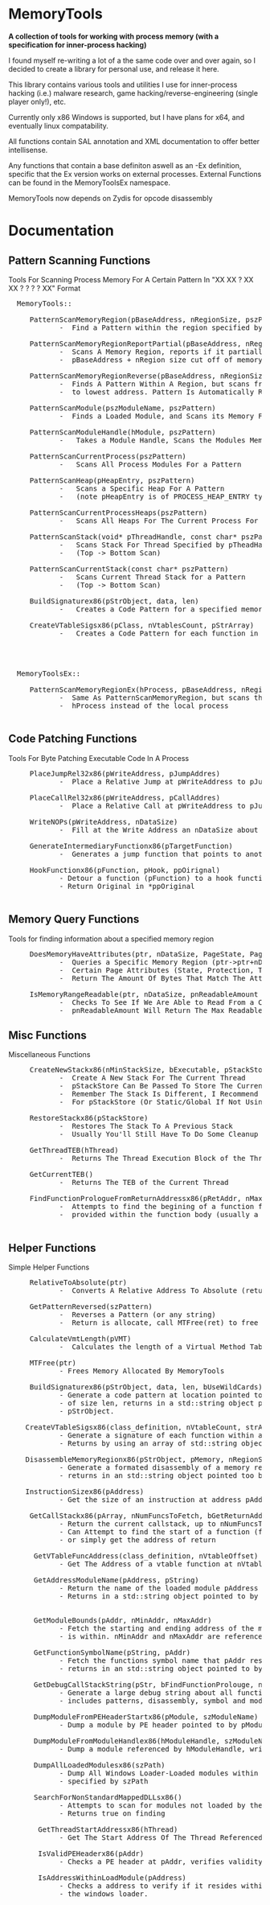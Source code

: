 # MemoryTools

**A collection of tools for working with process memory (with a specification for inner-process hacking)**

<p>
I found myself re-writing a lot of a the same code over and over again, so I decided to create a library for personal
use, and release it here. 

This library contains various tools and utilities I use for inner-process hacking (i.e.) malware research, game hacking/reverse-engineering (single player only!), etc.

Currently only x86 Windows is supported, but I have plans for x64, and eventually linux compatability. 
  
All functions contain SAL annotation and XML documentation to offer better intellisense.
  
Any functions that contain a base definiton aswell as an -Ex definition, specific that the Ex version works on external processes. 
External Functions can be found in the MemoryToolsEx namespace.
 
MemoryTools now depends on Zydis for opcode disassembly 
 
</p>

# Documentation


## Pattern Scanning Functions

Tools For Scanning Process Memory For A Certain Pattern In "XX XX ? XX XX ? ? ? ? XX" Format 


<pre>
  MemoryTools::
     
     PatternScanMemoryRegion(pBaseAddress, nRegionSize, pszPattern)
            -  Find a Pattern within the region specified by pBaseAddress of region size nRegionSize 
            
     PatternScanMemoryRegionReportPartial(pBaseAddress, nRegionSize, pszPattern, bPartial)
            -  Scans A Memory Region, reports if it partially found a pattern before reaching 
            -  pBaseAddress + nRegion size cut off of memory region
            
     PatternScanMemoryRegionReverse(pBaseAddress, nRegionSize, pszPattern)
            -  Finds A Pattern Within A Region, but scans from highest address
            -  to lowest address. Pattern Is Automatically Reversed
            
     PatternScanModule(pszModuleName, pszPattern)
            -  Finds a Loaded Module, and Scans its Memory For a Pattern
             
     PatternScanModuleHandle(hModule, pszPattern)
            -   Takes a Module Handle, Scans the Modules Memory For a Pattern 
            
     PatternScanCurrentProcess(pszPattern)
            -   Scans All Process Modules For a Pattern
        
     PatternScanHeap(pHeapEntry, pszPattern)
            -   Scans a Specific Heap For A Pattern 
            -   (note pHeapEntry is of PROCESS_HEAP_ENTRY type, and refers to a specific heap)
         
     PatternScanCurrentProcessHeaps(pszPattern)
            -   Scans All Heaps For The Current Process For a Pattern
            
     PatternScanStack(void* pThreadHandle, const char* pszPattern)
            -   Scans Stack For Thread Specified by pTheadHandle for a Pattern
            -   (Top -> Bottom Scan)
            
     PatternScanCurrentStack(const char* pszPattern)
            -   Scans Current Thread Stack for a Pattern
            -   (Top -> Bottom Scan) 
            
     BuildSignaturex86(pStrObject, data, len)
            -   Creates a Code Pattern for a specified memory Region
            
     CreateVTableSigsx86(pClass, nVtablesCount, pStrArray)
            -   Creates a Code Pattern for each function in a classes vtable
            
      
    
            
  MemoryToolsEx::
  
     PatternScanMemoryRegionEx(hProcess, pBaseAddress, nRegionSize, pszPattern)
            -  Same As PatternScanMemoryRegion, but scans the process specified by
            -  hProcess instead of the local process
            
</pre>

## Code Patching Functions

Tools For Byte Patching Executable Code In A Process


<pre>
     PlaceJumpRel32x86(pWriteAddress, pJumpAddres)
            -  Place a Relative Jump at pWriteAddress to pJumpAddress (0xE9 rel/32 opcode)
            
     PlaceCallRel32x86(pWriteAddress, pCallAddres)
            -  Place a Relative Call at pWriteAddress to pJumpAddress (0xE8 rel/32 opcode)
            
     WriteNOPs(pWriteAddress, nDataSize)
            -  Fill at the Write Address an nDataSize about of nop Opcodes (0x90)
            
     GenerateIntermediaryFunctionx86(pTargetFunction)
            -  Generates a jump function that points to another
            
     HookFunctionx86(pFunction, pHook, ppOirignal)
            - Detour a function (pFunction) to a hook function (pHook)
            - Return Original in *ppOriginal
            
</pre>

## Memory Query Functions

Tools for finding information about a specified memory region

<pre>
     DoesMemoryHaveAttributes(ptr, nDataSize, PageState, PageProtect, PageType, pnMatchableAmount (optional))
            -  Queries a Specific Memory Region (ptr->ptr+nDataSize) And Checks To See If The Memory Matches 
            -  Certain Page Attributes (State, Protection, Type). The Optional Value pnMatchableAmount Will 
            -  Return The Amount Of Bytes That Match The Attributes (if not all do, this also returns false)
            
     IsMemoryRangeReadable(ptr, nDataSize, pnReadableAmount (optional))
            -  Checks To See If We Are Able to Read From a Certain Memory Range
            -  pnReadableAmount Will Return The Max Readable Bytes If Passed
</pre>

## Misc Functions
Miscellaneous Functions 

<pre>
     CreateNewStackx86(nMinStackSize, bExecutable, pStackStore (optional))
            -  Create A New Stack For The Current Thread
            -  pStackStore Can Be Passed To Store The Current Stack To Restore later
            -  Remember The Stack Is Different, I Recommend Using A thread_local Var
            -  For pStackStore (Or Static/Global If Not Using Multiple Threads)
      
     RestoreStackx86(pStackStore)
            -  Restores The Stack To A Previous Stack
            -  Usually You'll Still Have To Do Some Cleanup On Your End
            
     GetThreadTEB(hThread)
            -  Returns The Thread Execution Block of the Thread Specified By hThread
            
     GetCurrentTEB()
            -  Returns The TEB of the Current Thread
            
     FindFunctionPrologueFromReturnAddressx86(pRetAddr, nMaxSearchableBytes)
            -  Attempts to find the begining of a function from an address
            -  provided within the function body (usually a return address)
     
</pre>

## Helper Functions

Simple Helper Functions

<pre>
     RelativeToAbsolute(ptr)
            -  Converts A Relative Address To Absolute (returns NULL if memory location is not readable)
            
     GetPatternReversed(szPattern)
            -  Reverses a Pattern (or any string)
            -  Return is allocate, call MTFree(ret) to free
          
     CalculateVmtLength(pVMT)
            -  Calculates the length of a Virtual Method Table
            
     MTFree(ptr)
            - Frees Memory Allocated By MemoryTools
            
     BuildSignaturex86(pStrObject, data, len, bUseWildCards)
            - Generate a code pattern at location pointed to by data,
            - of size len, returns in a std::string object pointed to by
            - pStrObject.
            
    CreateVTableSigsx86(class_definition, nVtableCount, strArray, nSigSize, bUseWildCards)
            - Generate a signature of each function within a vtable up to nVtableCount
            - Returns by using an array of std::string objects pointed to by strarry
     
    DisassembleMemoryRegionx86(pStrObject, pMemory, nRegionSize, line_indentation)
            - Generate a formated disassembly of a memory region pointed to by pMemory
            - returns in an std::string object pointed too by pStrObject
            
    InstructionSizex86(pAddress)
            - Get the size of an instruction at address pAddress
            
     GetCallStackx86(pArray, nNumFuncsToFetch, bGetReturnAddressInstead, bAttemptPrologueFind, pParams, hThreadHandle)
            - Return the current callstack, up to nNumFuncsToFetch. 
            - Can Attempt to find the start of a function (func prolouge),
            - or simply get the address of return
            
      GetVTableFuncAddress(class_definition, nVtableOffset)
            - Get The Address of a vtable function at nVtableOffset of class type pointed to by class_definition
            
      GetAddressModuleName(pAddress, pString)
            - Return the name of the loaded module pAddress resides in
            - Returns in a std::string object pointed to by pString
            
       
      GetModuleBounds(pAddr, nMinAddr, nMaxAddr)
            - Fetch the starting and ending address of the module that pAddr 
            - is within. nMinAddr and nMaxAddr are reference cast integers
            
      GetFunctionSymbolName(pString, pAddr)
            - Fetch the functions symbol name that pAddr resides in,
            - returns in an std::string object pointed to by pString.
            
      GetDebugCallStackString(pStr, bFindFunctionProlouge, nCallStackMax, hThread)
            - Generate a large debug string about all functions currently in the callstack
            - includes patterns, disassembly, symbol and module names. 
            
      DumpModuleFromPEHeaderStartx86(pModule, szModuleName)
            - Dump a module by PE header pointed to by pModule, writes a file named szModuleName to disk
            
      DumpModuleFromModuleHandlex86(hModuleHandle, szModuleName)
            - Dump a module referenced by hModuleHandle, writes a file named szModuleName to disk
            
      DumpAllLoadedModulesx86(szPath)
            - Dump All Windows Loader-Loaded modules within a process to location
            - specified by szPath
            
      SearchForNonStandardMappedDLLsx86()
            - Attempts to scan for modules not loaded by the windows loader (manually mapped)
            - Returns true on finding
            
       GetThreadStartAddressx86(hThread)
            - Get The Start Address Of The Thread Referenced by hThread
            
       IsValidPEHeaderx86(pAddr)
            - Checks a PE header at pAddr, verifies validity
            
       IsAddressWithinLoadModule(pAddress)
            - Checks a address to verify if it resides within a module loaded by
            - the windows loader. 
         
          
</pre>


